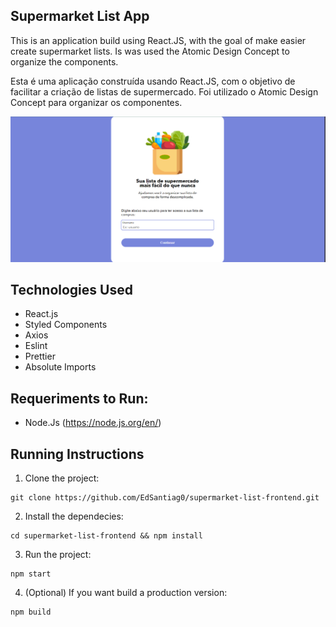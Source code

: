 ## Supermarket List App

This is an application build using React.JS, with the goal of make easier create supermarket lists. Is was used the Atomic Design Concept to organize the components.

Esta é uma aplicação construída usando React.JS, com o objetivo de facilitar a criação de listas de supermercado. Foi utilizado o Atomic Design Concept para organizar os componentes.

<p>
  <img heigth="500" src="https://github.com/EdSantiag0/supermarket-list-frontend/blob/master/public/print-supermerket-list.png"/>
</p>

## Technologies Used

- React.js
- Styled Components
- Axios
- Eslint
- Prettier
- Absolute Imports

## Requeriments to Run:

- Node.Js (https://node.js.org/en/)

## Running Instructions

1. Clone the project:

```
git clone https://github.com/EdSantiag0/supermarket-list-frontend.git

```

2. Install the dependecies:

```
cd supermarket-list-frontend && npm install

```

3. Run the project:

```
npm start

```

4. (Optional) If you want build a production version:

```
npm build
```
